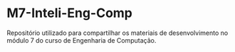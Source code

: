 # M7-Inteli-Eng-Comp
Repositório utilizado para compartilhar os materiais de desenvolvimento no módulo 7 do curso de Engenharia de Computação.
